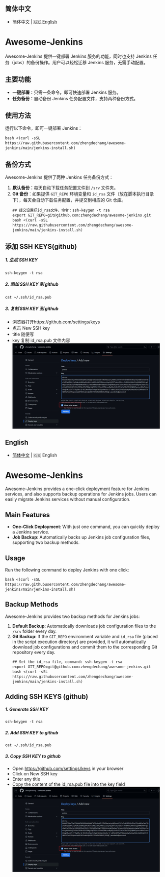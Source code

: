 ## 简体中文

- 简体中文 | [🇬🇧 English](#english)

# Awesome-Jenkins

Awesome-Jenkins 提供一键部署 Jenkins 服务的功能，同时也支持 Jenkins 任务（jobs）的备份操作。用户可以轻松迁移 Jenkins 服务，无需手动配置。

## 主要功能

- **一键部署**：只需一条命令，即可快速部署 Jenkins 服务。
- **任务备份**：自动备份 Jenkins 任务配置文件，支持两种备份方式。

## 使用方法

运行以下命令，即可一键部署 Jenkins：

```shell
bash <(curl -sSL https://raw.githubusercontent.com/zhengdechang/awesome-jenkins/main/jenkins-install.sh)
```

## 备份方式

Awesome-Jenkins 提供了两种 Jenkins 任务备份方式：

1. **默认备份**：每天自动下载任务配置文件到 `/srv` 文件夹。
2. **Git 备份**：如果提供 `GIT_REPO` 环境变量和 `id_rsa` 文件（放在脚本执行目录下），每天会自动下载任务配置，并提交到相应的 Git 仓库。
   ```shell
   ## 提交设置好id_rsa文件，命令：ssh-keygen -t rsa
   export GIT_REPO=git@github.com:zhengdechang/awesome-jenkins.git
   bash <(curl -sSL https://raw.githubusercontent.com/zhengdechang/awesome-jenkins/main/jenkins-install.sh)
   ```

## 添加 SSH KEYS(github)

##### 1. 生成 SSH KEY

```shell
ssh-keygen -t rsa
```

##### 2. 添加 SSH KEY 到 github

```shell
cat ~/.ssh/id_rsa.pub
```

##### 3. 复制 SSH KEY 到 github

- 浏览器打开https://github.com/settings/keys
- 点击 New SSH key
- title 随便写
- key 复制 id_rsa.pub 文件内容
  ![github](img/20240110-222129.jpg)

## English

- [简体中文](#简体中文) | 🇬🇧 English

# Awesome-Jenkins

Awesome-Jenkins provides a one-click deployment feature for Jenkins services, and also supports backup operations for Jenkins jobs. Users can easily migrate Jenkins services without manual configuration.

## Main Features

- **One-Click Deployment**: With just one command, you can quickly deploy a Jenkins service.
- **Job Backup**: Automatically backs up Jenkins job configuration files, supporting two backup methods.

## Usage

Run the following command to deploy Jenkins with one click:

```shell
bash <(curl -sSL https://raw.githubusercontent.com/zhengdechang/awesome-jenkins/main/jenkins-install.sh)
```

## Backup Methods

Awesome-Jenkins provides two backup methods for Jenkins jobs:

1. **Default Backup**: Automatically downloads job configuration files to the `/srv` folder every day.
2. **Git Backup**: If the `GIT_REPO` environment variable and `id_rsa` file (placed in the script execution directory) are provided, it will automatically download job configurations and commit them to the corresponding Git repository every day.
   ```shell
   ## Set the id_rsa file, command: ssh-keygen -t rsa
   export GIT_REPO=git@github.com:zhengdechang/awesome-jenkins.git
   bash <(curl -sSL https://raw.githubusercontent.com/zhengdechang/awesome-jenkins/main/jenkins-install.sh)
   ```

## Adding SSH KEYS (github)

##### 1. Generate SSH KEY

```shell
ssh-keygen -t rsa
```

##### 2. Add SSH KEY to github

```shell
cat ~/.ssh/id_rsa.pub
```

##### 3. Copy SSH KEY to github

- Open https://github.com/settings/keys in your browser
- Click on New SSH key
- Enter any title
- Copy the content of the id_rsa.pub file into the key field
  ![github](img/20240110-222129.jpg)
